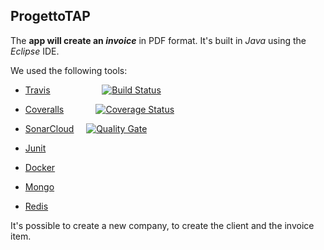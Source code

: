 ## ProgettoTAP

The **app will create an _invoice_** in PDF format. 
It's built in *Java* using the *Eclipse* IDE. 
  
We used the following tools: 

 * <a href="https://travis-ci.org">Travis</a> &nbsp;&nbsp;&nbsp;&nbsp;&nbsp;&nbsp;&nbsp;&nbsp;&nbsp;&nbsp;&nbsp;&nbsp;&nbsp;&nbsp;&nbsp;&nbsp;&nbsp;&nbsp;&nbsp;&nbsp;[![Build Status](https://travis-ci.org/Danny182/progettoTAP.svg?branch=master)](https://travis-ci.org/Danny182/progettoTAP) 
 
 * <a href="https://coveralls.io">Coveralls</a> &nbsp;&nbsp;&nbsp;&nbsp;&nbsp;&nbsp;&nbsp;&nbsp;&nbsp;&nbsp;&nbsp;&nbsp;[![Coverage Status](https://coveralls.io/repos/github/Danny182/progettoTAP/badge.svg?branch=master)](https://coveralls.io/github/Danny182/progettoTAP?branch=master)
 
 * <a href="https://about.sonarcloud.io">SonarCloud</a> &nbsp;&nbsp;&nbsp;&nbsp;[![Quality Gate](https://sonarcloud.io/api/badges/gate?key=com.unifi:fatture)](https://sonarcloud.io/dashboard?id=com.unifi:fatture)
 
 * <a href="https://junit.org/junit4/">Junit</a>
 * <a href="https://www.docker.com">Docker</a>
 * <a href="https://www.mongodb.com">Mongo</a>
 * <a href="https://redis.io">Redis</a>
 
 
 
   
   
It's possible to create a new company, to create the client and the invoice item.


